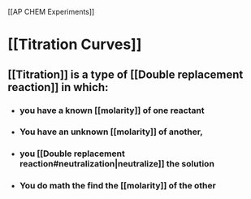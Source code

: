 [[AP CHEM Experiments]]


# [[Titration Curves]]
## [[Titration]] is a type of [[Double replacement reaction]] in which:
- ### you have a known [[molarity]] of one reactant
- ### You have an unknown [[molarity]] of another,
- ### you [[Double replacement reaction#neutralization|neutralize]] the solution
- ### You do math the find the [[molarity]] of the other
